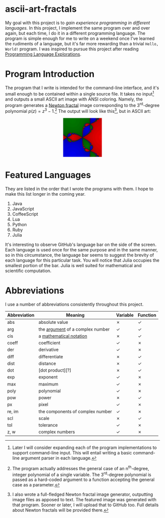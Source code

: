 # ascii-art-fractals

<!--
	FILENAME: README.md
	AUTHOR: Zachary Krepelka
	DATE: Wednesday, January 3rd, 2024
	ORIGIN: https://github.com/zachary-krepelka/ascii-art-fractals.git
	UPDATED: Sunday, January 28th, 2024 at 8:57 AM
-->

My goal with this project is to *gain experience programming in different
languages.*  In this project, I implement the same program over and over again,
but each time, I do it in a different programming language.  The program is
simple enough for me to write on a weekend once I've learned the rudiments of a
language, but it's far more rewarding than a trivial `Hello, World!` program.  I
was inspired to pursue this project after reading [Programming Language
Explorations][1].

# Program Introduction

The program that I write is intended for the command-line interface, and it's
small enough to be contained within a single source file.  It takes no input[^1]
and outputs a small ASCII art image with ANSI coloring.  Namely, the program
generates a [Newton fractal][2] image corresponding to the 3<sup>rd</sup>-degree
polynomial $p(z) = z^3 - 1$.[^2]  The output will look like this[^3], but in
ASCII art:

<p align="center"><img src="newton-fractal.png" width=25% height=25%></p>

# Featured Languages

They are listed in the order that I wrote the programs with them.  I hope to
make this list longer in the coming year.

1. Java
2. JavaScript
3. CoffeeScript
4. Lua
5. Python
6. Ruby
7. Julia

It's interesting to observe GitHub's language bar on the side of the screen.
Each language is used once for the same purpose and in the same manner, so in
this circumstance, the language bar seems to suggest the brevity of each
language for this particular task. You will notice that Julia occupies the
smallest portion of the bar. Julia is well suited for mathematical and
scientific computation.

# Abbreviations

I use a number of abbreviations consistently throughout this project.

| Abbreviation | Meaning                               | Variable | Function |
| ------------ | ------------------------------------- | -------- | -------- |
| abs          | absolute value                        | &cross;  | &check;  |
| arg          | the [argument][3] of a complex number | &check;  | &check;  |
| cis          | a [mathematical notation][4]          | &cross;  | &check;  |
| coeff        | coefficient                           | &check;  | &cross;  |
| der          | derivative                            | &check;  | &cross;  |
| diff         | differentiate                         | &cross;  | &check;  |
| dist         | distance                              | &cross;  | &check;  |
| dot          | [dot product][?]                      | &cross;  | &check;  |
| exp          | exponent                              | &check;  | &cross;  |
| max          | maximum                               | &check;  | &cross;  |
| poly         | polynomial                            | &check;  | &cross;  |
| pow          | power                                 | &cross;  | &check;  |
| px           | pixel                                 | &check;  | &cross;  |
| re, im       | the components of complex number      | &check;  | &cross;  |
| scl          | scale                                 | &cross;  | &check;  |
| tol          | tolerance                             | &check;  | &cross;  |
| z, w         | complex numbers                       | &check;  | &cross;  |

<!-- References and Footnotes -->

[1]: https://rtoal.github.io/ple/
[2]: https://en.wikipedia.org/wiki/Newton_fractal
[3]: https://en.wikipedia.org/wiki/Argument_(complex_analysis)
[4]: https://en.wikipedia.org/wiki/Cis_(mathematics)
[5]: https://en.wikipedia.org/wiki/Dot_product

[^1]: Later I will consider expanding each of the program implementations to
  support command-line input.  This will entail writing a basic command-line
  argument parser in each language.

[^2]:The program actually addresses the general case of an
  n<sup>th</sup>-degree, integer polynomial of a single variable.  The
  3<sup>rd</sup>-degree polynomial is passed as a hard-coded argument to a
  function accepting the general case as a parameter.

[^3]:I also wrote a full-fledged Newton fractal image generator, outputting
  image files as apposed to text.  The featured image was generated with that
  program.  Sooner or later, I will upload that to GitHub too.  Full details
  about Newton fractals will be provided there.
